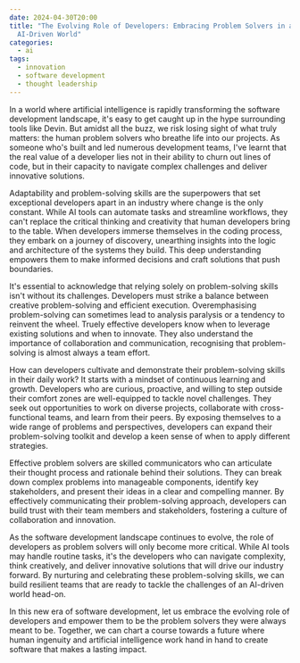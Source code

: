 ```yaml
---
date: 2024-04-30T20:00
title: "The Evolving Role of Developers: Embracing Problem Solvers in an
  AI-Driven World"
categories:
  - ai
tags:
  - innovation
  - software development
  - thought leadership
---
```

In a world where artificial intelligence is rapidly transforming the software development landscape, it's easy to get caught up in the hype surrounding tools like Devin. But amidst all the buzz, we risk losing sight of what truly matters: the human problem solvers who breathe life into our projects. As someone who's built and led numerous development teams, I've learnt that the real value of a developer lies not in their ability to churn out lines of code, but in their capacity to navigate complex challenges and deliver innovative solutions.

Adaptability and problem-solving skills are the superpowers that set exceptional developers apart in an industry where change is the only constant. While AI tools can automate tasks and streamline workflows, they can't replace the critical thinking and creativity that human developers bring to the table. When developers immerse themselves in the coding process, they embark on a journey of discovery, unearthing insights into the logic and architecture of the systems they build. This deep understanding empowers them to make informed decisions and craft solutions that push boundaries.

It's essential to acknowledge that relying solely on problem-solving skills isn't without its challenges. Developers must strike a balance between creative problem-solving and efficient execution. Overemphasising problem-solving can sometimes lead to analysis paralysis or a tendency to reinvent the wheel. Truely effective developers know when to leverage existing solutions and when to innovate. They also understand the importance of collaboration and communication, recognising that problem-solving is almost always a team effort.

How can developers cultivate and demonstrate their problem-solving skills in their daily work? It starts with a mindset of continuous learning and growth. Developers who are curious, proactive, and willing to step outside their comfort zones are well-equipped to tackle novel challenges. They seek out opportunities to work on diverse projects, collaborate with cross-functional teams, and learn from their peers. By exposing themselves to a wide range of problems and perspectives, developers can expand their problem-solving toolkit and develop a keen sense of when to apply different strategies.

Effective problem solvers are skilled communicators who can articulate their thought process and rationale behind their solutions. They can break down complex problems into manageable components, identify key stakeholders, and present their ideas in a clear and compelling manner. By effectively communicating their problem-solving approach, developers can build trust with their team members and stakeholders, fostering a culture of collaboration and innovation.

As the software development landscape continues to evolve, the role of developers as problem solvers will only become more critical. While AI tools may handle routine tasks, it's the developers who can navigate complexity, think creatively, and deliver innovative solutions that will drive our industry forward. By nurturing and celebrating these problem-solving skills, we can build resilient teams that are ready to tackle the challenges of an AI-driven world head-on.

In this new era of software development, let us embrace the evolving role of developers and empower them to be the problem solvers they were always meant to be. Together, we can chart a course towards a future where human ingenuity and artificial intelligence work hand in hand to create software that makes a lasting impact.
